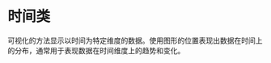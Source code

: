 <!--
index: 8
title: 时间类
showDocsByTag: time
-->

# 时间类

可视化的方法显示以时间为特定维度的数据。使用图形的位置表现出数据在时间上的分布，通常用于表现数据在时间维度上的趋势和变化。
